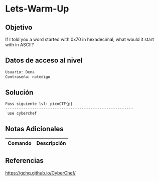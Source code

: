 # Lets-Warm-Up
## Objetivo
If I told you a word started with 0x70 in hexadecimal, what would it start with in ASCII?

## Datos de acceso al nivel
```bash
Usuario: Dena
Contraseña: notedigo
```
## Solución
```bash
Pass siguiente lvl: picoCTF{p}
---------------------------------------------------------
 use cyberchef
```
## Notas Adicionales

| Comando  | Descripción | 
|------------|--------------|


## Referencias 
https://gchq.github.io/CyberChef/